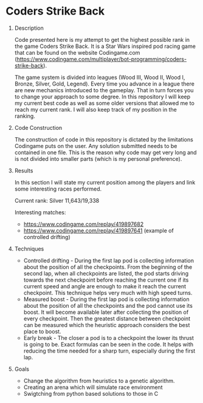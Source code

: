 # Coders Strike Back

1. Description

    Code presented here is my attempt to get the highest possible rank in the game Coders Strike Back. It is a Star Wars inspired pod racing game that can be found on the website Codingame.com (https://www.codingame.com/multiplayer/bot-programming/coders-strike-back).

    The game system is divided into leagues (Wood III, Wood II, Wood I, Bronze, Silver, Gold, Legend). Every time you advance in a league there are new mechanics introduced to the gameplay. That in turn forces you to change your approach to some degree. In this repository I will keep my current best code as well as some older versions that allowed me to reach my current rank. I will also keep track of my position in the ranking.

2. Code Construction

    The construction of code in this repository is dictated by the limitations Codingame puts on the user. Any solution submitted needs to be contained in one file. This is the reason why code may get very long and is not divided into smaller parts (which is my personal preference).

3. Results

    In this section I will state my current position among the players and link some interesting races performed. 

    Current rank: Silver 11,643/19,338

    Interesting matches:
    + https://www.codingame.com/replay/419897682
    + https://www.codingame.com/replay/419897641 (example of controlled drifting)

4. Techniques

    - Controlled drifting - During the first lap pod is collecting information about the position of all the checkpoints. From the beginning of the second lap, when all checkpoints are listed, the pod starts driving towards the next checkpoint before reaching the current one if its current speed and angle are enough to make it reach the current checkpoint. This technique helps very much with high speed turns.
    - Measured boost - During the first lap pod is collecting information about the position of all the checkpoints and the pod cannot use its boost. It will become available later after collecting the position of every checkpoint. Then the greatest distance between checkpoint can be measured which the heuristic approach considers the best place to boost.
    - Early break - The closer a pod is to a checkpoint the lower its thrust is going to be. Exact formulas can be seen in the code. It helps with reducing the time needed for a sharp turn, especially during the first lap.

5. Goals

    + Change the algorithm from heuristics to a genetic algorithm.
    + Creating an arena which will simulate race environment
    + Swigtching from python based solutions to those in C

